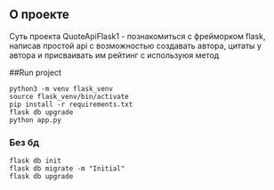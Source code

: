 ## О проекте 
Суть проекта QuoteApiFlask1 - познакомиться с фрейморком flask, написав простой api с возможностью создавать автора, цитаты у автора и присваивать им рейтинг с используюя метод 

##Run project
```
python3 -m venv flask_venv
source flask_venv/bin/activate
pip install -r requirements.txt
flask db upgrade
python app.py
```
### Без бд
```
flask db init
flask db migrate -m "Initial"
flask db upgrade
```
